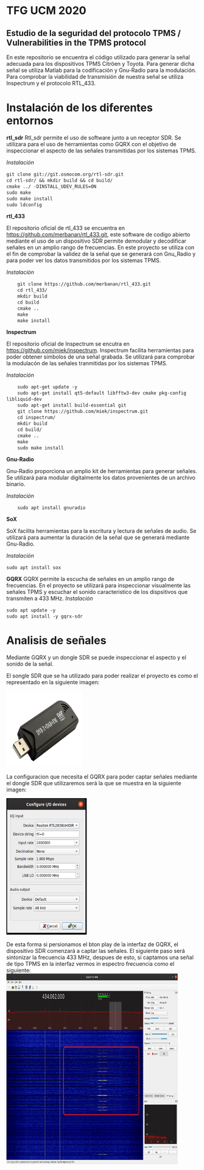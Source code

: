 # TFG UCM 2020
## Estudio de la seguridad del protocolo TPMS / Vulnerabilities in the TPMS protocol

En este repositorio se encuentra el código utilizado para generar la señal adecuada para los dispositivos TPMS Citröen y Toyota. Para generar dicha señal se utiliza Matlab para la codificación y Gnu-Radio para la modulación. Para comprobar la viabilidad de transmisión de nuestra señal se utiliza Inspectrum y el protocolo RTL_433.

# Instalación de los diferentes entornos
**rtl_sdr**
Rtl_sdr permite el uso de software junto a un receptor SDR. Se utilizara para el uso de herramientas como GQRX con el objetivo de inspeccionar el aspecto de las señales transmitidas por los sistemas TPMS.

*Instalación*
````
git clone git://git.osmocom.org/rtl-sdr.git
cd rtl-sdr/ && mkdir build && cd build/
cmake ../ -DINSTALL_UDEV_RULES=ON
sudo make
sudo make install
sudo ldconfig
````
**rtl_433**

El repositorio oficial de rtl_433 se encuentra en https://github.com/merbanan/rtl_433.git, este software de codigo abierto mediante el uso de un dispositivo SDR permite demodular y decodificar señales en un amplio rango de frecuencias. En este proyecto se utiliza con el fin de comprobar la validez de la señal que se generará con Gnu_Radio y para poder ver los datos transmitidos por los sistemas TPMS.

*Instalación*
````
    git clone https://github.com/merbanan/rtl_433.git
    cd rtl_433/
    mkdir build
    cd build
    cmake ..
    make
    make install
````
**Inspectrum**

El repositorio oficial de Inspectrum se encutra en https://github.com/miek/inspectrum. Inspectrum facilita herramientas para poder obtener simbolos de una señal grabada. Se utilizará para comprobar la modulacón de las señales tranmitidas por los sistemas TPMS.

*Instalación*
````
    sudo apt-get update -y
    sudo apt-get install qt5-default libfftw3-dev cmake pkg-config libliquid-dev 
    sudo apt-get install build-essential git
    git clone https://github.com/miek/inspectrum.git
    cd inspectrum/
    mkdir build
    cd build/
    cmake ..
    make
    sudo make install
````
**Gnu-Radio**

Gnu-Radio proporciona un amplio kit de herramientas para generar señales. Se utilizará para modular digitalmente los datos provenientes de un archivo binario.

*Instalación*
````
    sudo apt install gnuradio
````
**SoX**

SoX facilita herramientas para la escritura y lectura de señales de audio. Se utilizará para aumentar la duración de la señal que se generará mediante Gnu-Radio.

*Instalación*
````
sudo apt install sox
````
**GQRX**
GQRX permite la escucha de señales en un amplio rango de frecuencias. En el proyecto se utilizará para inspeccionar visualmente las señales TPMS y escuchar el sonido caracteristico de los dispsitivos que transmiten a 433 MHz.
*Instalación*
````
sudo apt update -y
sudo apt install -y gqrx-sdr
````

# Analisis de señales 

Mediante GQRX y un dongle SDR se puede inspeccionar el aspecto y el sonido de la señal.

El songle SDR que se ha utilizado para poder realizar el proyecto es como el representado en la siguiente imagen:

<img src="https://github.com/alberc01/VULNERABILITIES-IN-THE-TPMS-PROTOCOL/blob/master/Images/dongle.jpg" height="200" width="200">

    
La configuracion que necesita el GQRX para poder captar señales mediante el dongle SDR que utilizaremos será la que se muestra en la siguiente imagen:

<img src="https://github.com/alberc01/VULNERABILITIES-IN-THE-TPMS-PROTOCOL/blob/master/Images/GQRX_CONFIG.png" height="358" width="211">


De esta forma si persionamos el bton play de la interfaz de GQRX, el dispositivo SDR comenzará a captar las señales. El siguiente paso será sintonizar la frecuencia 433 MHz, despues de esto, si captamos una señal de tipo TPMS en la interfaz vermos in espectro frecuencia como el siguiente:  
<img src="https://github.com/alberc01/VULNERABILITIES-IN-THE-TPMS-PROTOCOL/blob/master/Images/GQRX.png" height="500" width="450">



